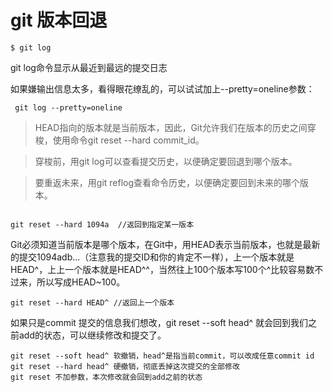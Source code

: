 # git 版本回退
```
$ git log

```




git log命令显示从最近到最远的提交日志

如果嫌输出信息太多，看得眼花缭乱的，可以试试加上--pretty=oneline参数：

```
 git log --pretty=oneline
```

> HEAD指向的版本就是当前版本，因此，Git允许我们在版本的历史之间穿梭，使用命令git reset --hard commit_id。

> 穿梭前，用git log可以查看提交历史，以便确定要回退到哪个版本。

> 要重返未来，用git reflog查看命令历史，以便确定要回到未来的哪个版本。



```

git reset --hard 1094a  //返回到指定某一版本
```


Git必须知道当前版本是哪个版本，在Git中，用HEAD表示当前版本，也就是最新的提交1094adb...（注意我的提交ID和你的肯定不一样），上一个版本就是HEAD^，上上一个版本就是HEAD^^，当然往上100个版本写100个^比较容易数不过来，所以写成HEAD~100。

```
git reset --hard HEAD^ //返回上一个版本
```



如果只是commit 提交的信息我们想改，git reset --soft head^ 就会回到我们之前add的状态，可以继续修改和提交了。

```
git reset --soft head^ 软撤销，head^是指当前commit，可以改成任意commit id
git reset --hard head^ 硬撤销，彻底丢掉这次提交的全部修改
git reset 不加参数，本次修改就会回到add之前的状态
```

